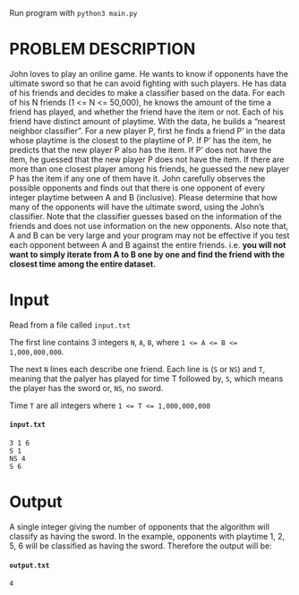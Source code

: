 Run program with `python3 main.py`

# PROBLEM DESCRIPTION

John loves to play an online game. He wants to know if opponents have the ultimate sword so that he can avoid fighting with such players. He has data of his friends and decides to make a classifier based on the data. For each of his N friends (1 <= N <= 50,000), he knows the amount of the time a friend has played, and whether the friend have the item or not. Each of his friend have distinct amount of playtime. With the data, he builds a “nearest neighbor classifier”. For a new player P, first he finds a friend P’ in the data whose playtime is the closest to the playtime of P. If P’ has the item, he predicts that the new player P also has the item. If P’ does not have the item, he guessed that the new player P does not have the item. If there are more than one closest player among his friends, he guessed the new player P has the item if any one of them have it. John carefully observes the possible opponents and finds out that there is one opponent of every integer playtime between A and B (inclusive). Please determine that how many of the opponents will have the ultimate sword, using the John’s classifier. Note that the classifier guesses based on the information of the friends and does not use information on the new opponents. Also note that, A and B can be very large and your program may not be effective if you test each opponent between A and B against the entire friends. i.e. **you will not want to simply iterate from A to B one by one and find the friend with the closest time among the entire dataset.**

# Input

Read from a file called `input.txt`

The first line contains 3 integers `N`, `A`, `B`, where `1 <= A <= B <= 1,000,000,000`.

The next `N` lines each describe one friend. Each line is (`S` or `NS`) and `T`, meaning that
the palyer has played for time T followed by, `S`, which means the player has the sword or, `NS`, no sword.

Time `T` are all integers where `1 <= T <= 1,000,000,000`

#### `input.txt`

```
3 1 6
S 1
NS 4
S 6
```

# Output

A single integer giving the number of opponents that the algorithm will classify
as having the sword. In the example, opponents with playtime 1, 2, 5, 6 will be
classified as having the sword. Therefore the output will be:

#### `output.txt`

```
4
```
